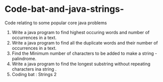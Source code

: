 # Code-bat-and-java-strings-
Code relating to some popular core java problems 

1. Write a java program to find highest occuring words and  number of occurrences in a text.
2. Write a java program to find all the  duplicate words and their number of occurrences in a text. 
3. Find the Minimum number of characters to be added to make a  string -palindrome. 
4. Write a java program to find the longest substring without repeating characters ina string . 
5. Coding bat : Strings 2 
